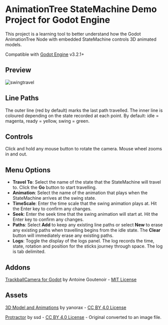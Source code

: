 # AnimationTree StateMachine Demo Project for Godot Engine

This project is a learning tool to better understand how the Godot AnimationTree Node with embedded StateMachine controls 3D animated models.

Compatible with [Godot Engine](https://godotengine.org/) v3.2.1+

## Preview

![swingtravel](https://user-images.githubusercontent.com/25857669/113559885-7b459680-9645-11eb-8f27-f09a335eaba2.gif)

## Line Paths
The outer line (red by default) marks the last path travelled.
The inner line is coloured depending on the state recorded at each point. By default: idle = magenta, ready = yellow, swing = green. 

## Controls
Click and hold any mouse button to rotate the camera. Mouse wheel zooms in and out. 

## Menu Options
- **Travel To**: Select the name of the state that the StateMachine will travel to. Click the **Go** button to start travelling.
- **Animation**: Select the name of the animation that plays when the StateMachine arrives at the swing state.
- **TimeScale**: Enter the time scale that the swing animation plays at. Hit the Enter key to confirm any changes.
- **Seek**: Enter the seek time that the swing animation will start at. Hit the Enter key to confirm any changes.
- **Paths**: Select **Add** to keep any existing line paths or select **New** to erase any existing paths when travelling begins from the idle state. The **Clear** button will immediately erase any existing paths.
- **Logs**: Toggle the display of the logs panel. The log records the time, state, rotation and position for the sticks journey through space. The log is tab delimited.

## Addons
[TrackballCamera for Godot](https://github.com/Goutte/godot-trackball-camera) by Antoine Goutenoir - [MIT License](https://github.com/Goutte/godot-trackball-camera/blob/master/LICENSE)

## Assets
[3D Model and Animations]() by yanorax - [CC BY 4.0 License](https://creativecommons.org/licenses/by/4.0/)

[Protractor](https://www.thingiverse.com/thing:1678) by ssd - [CC BY 4.0 License](https://creativecommons.org/licenses/by/4.0/) - Original converted to an image file.
